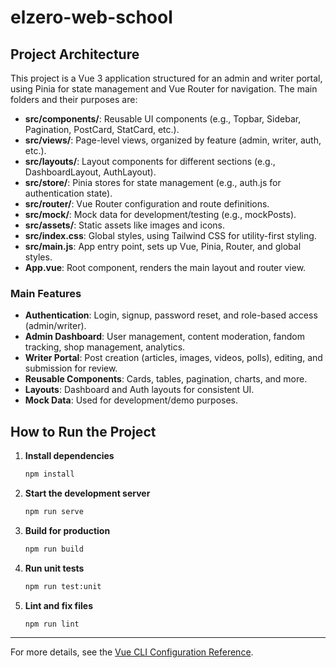 # elzero-web-school

## Project Architecture

This project is a Vue 3 application structured for an admin and writer portal, using Pinia for state management and Vue Router for navigation. The main folders and their purposes are:

- **src/components/**: Reusable UI components (e.g., Topbar, Sidebar, Pagination, PostCard, StatCard, etc.).
- **src/views/**: Page-level views, organized by feature (admin, writer, auth, etc.).
- **src/layouts/**: Layout components for different sections (e.g., DashboardLayout, AuthLayout).
- **src/store/**: Pinia stores for state management (e.g., auth.js for authentication state).
- **src/router/**: Vue Router configuration and route definitions.
- **src/mock/**: Mock data for development/testing (e.g., mockPosts).
- **src/assets/**: Static assets like images and icons.
- **src/index.css**: Global styles, using Tailwind CSS for utility-first styling.
- **src/main.js**: App entry point, sets up Vue, Pinia, Router, and global styles.
- **App.vue**: Root component, renders the main layout and router view.

### Main Features
- **Authentication**: Login, signup, password reset, and role-based access (admin/writer).
- **Admin Dashboard**: User management, content moderation, fandom tracking, shop management, analytics.
- **Writer Portal**: Post creation (articles, images, videos, polls), editing, and submission for review.
- **Reusable Components**: Cards, tables, pagination, charts, and more.
- **Layouts**: Dashboard and Auth layouts for consistent UI.
- **Mock Data**: Used for development/demo purposes.

## How to Run the Project

1. **Install dependencies**

   ```bash
   npm install
   ```

2. **Start the development server**

   ```bash
   npm run serve
   ```

3. **Build for production**

   ```bash
   npm run build
   ```

4. **Run unit tests**

   ```bash
   npm run test:unit
   ```

5. **Lint and fix files**

   ```bash
   npm run lint
   ```

---

For more details, see the [Vue CLI Configuration Reference](https://cli.vuejs.org/config/).
